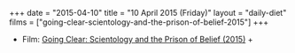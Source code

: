 +++
date = "2015-04-10"
title = "10 April 2015 (Friday)"
layout = "daily-diet"
films = ["going-clear-scientology-and-the-prison-of-belief-2015"]
+++


* Film: [Going Clear: Scientology and the Prison of Belief (2015)](/films/going-clear-scientology-and-the-prison-of-belief-2015) +
